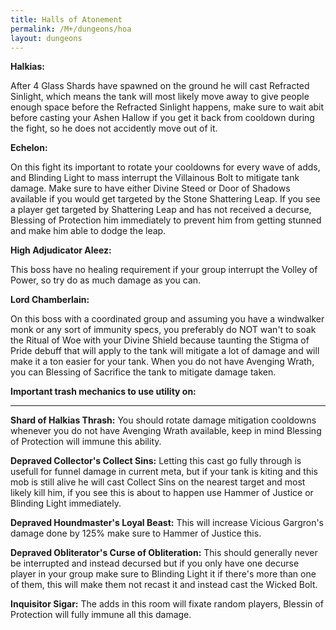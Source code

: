 ```yaml
---
title: Halls of Atonement
permalink: /M+/dungeons/hoa
layout: dungeons
---
```

**Halkias:**

After 4 Glass Shards have spawned on the ground he will cast Refracted Sinlight, which means the tank will most likely move away to give people enough space before the Refracted Sinlight happens, make sure to wait abit before casting your Ashen Hallow if you get it back from cooldown during the fight, so he does not accidently move out of it.

**Echelon:**

On this fight its important to rotate your cooldowns for every wave of adds, and Blinding Light to mass interrupt the Villainous Bolt to mitigate tank damage. Make sure to have either Divine Steed or Door of Shadows available if you would get targeted by the Stone Shattering Leap. If you see a player get targeted by Shattering Leap and has not received a decurse, Blessing of Protection him immediately to prevent him from getting stunned and make him able to dodge the leap.

**High Adjudicator Aleez:**

This boss have no healing requirement if your group interrupt the Volley of Power, so try do as much damage as you can.

**Lord Chamberlain:**

On this boss with a coordinated group and assuming you have a windwalker monk or any sort of immunity specs, you preferably do NOT wan't to soak the Ritual of Woe with your Divine Shield because taunting the Stigma of Pride debuff that will apply to the tank will mitigate a lot of damage and will make it a ton easier for your tank. When you do not have Avenging Wrath, you can Blessing of Sacrifice the tank to mitigate damage taken.

**Important trash mechanics to use utility on:**

---
**Shard of Halkias Thrash:** You should rotate damage mitigation cooldowns whenever you do not have Avenging Wrath available, keep in mind Blessing of Protection will immune this ability.

**Depraved Collector's Collect Sins:** Letting this cast go fully through is usefull for funnel damage in current meta, but if your tank is kiting and this mob is still alive he will cast Collect Sins on the nearest target and most likely kill him, if you see this is about to happen use Hammer of Justice or Blinding Light immediately.

**Depraved Houndmaster's Loyal Beast:** This will increase Vicious Gargron's damage done by 125% make sure to Hammer of Justice this.

**Depraved Obliterator's Curse of Obliteration:** This should generally never be interrupted and instead decursed but if you only have one decurse player in your group make sure to Blinding Light it if there's more than one of them, this will make them not recast it and instead cast the Wicked Bolt.

**Inquisitor Sigar:** The adds in this room will fixate random players, Blessin of Protection will fully immune all this damage.

